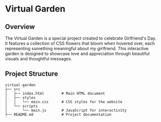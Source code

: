 # Virtual Garden

## Overview
The Virtual Garden is a special project created to celebrate Girlfriend's Day. It features a collection of CSS flowers that bloom when hovered over, each representing something meaningful about my girlfriend. This interactive garden is designed to showcase love and appreciation through beautiful visuals and thoughtful messages.

## Project Structure
```
virtual-garden
├── src
│   ├── index.html        # Main HTML document
│   ├── styles
│   │   └── main.css      # CSS styles for the website
│   └── scripts
│       └── main.js       # JavaScript for interactivity
├── README.md             # Project documentation
```

